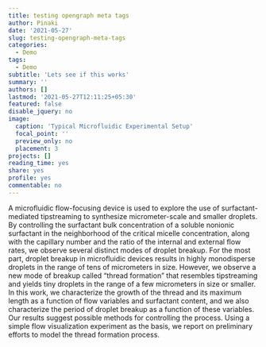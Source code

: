 ```yaml
---
title: testing opengraph meta tags
author: Pinaki
date: '2021-05-27'
slug: testing-opengraph-meta-tags
categories:
  - Demo
tags:
  - Demo
subtitle: 'Lets see if this works'
summary: ''
authors: []
lastmod: '2021-05-27T12:11:25+05:30'
featured: false
disable_jquery: no
image:
  caption: 'Typical Microfluidic Experimental Setup'
  focal_point: ''
  preview_only: no
  placement: 3
projects: []
reading_time: yes
share: yes
profile: yes
commentable: no
---
```


A microfluidic flow-focusing device is used to explore the use of surfactant-mediated tipstreaming to synthesize micrometer-scale and smaller droplets. By controlling the surfactant bulk concentration of a soluble nonionic surfactant in the neighborhood of the critical micelle concentration, along with the capillary number and the ratio of the internal and external flow rates, we observe several distinct modes of droplet breakup. For the most part, droplet breakup in microfluidic devices results in highly monodisperse droplets in the range of tens of micrometers in size. However, we observe a new mode of breakup called “thread formation” that resembles tipstreaming and yields tiny droplets in the range of a few micrometers in size or smaller. In this work, we characterize the growth of the thread and its maximum length as a function of flow variables and surfactant content, and we also characterize the period of droplet breakup as a function of these variables. Our results suggest possible methods for controlling the process. Using a simple flow visualization experiment as the basis, we report on preliminary efforts to model the thread formation process.
